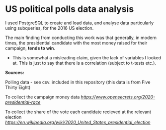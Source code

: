# US political polls data analysis

I used PostgreSQL to create and load data, and analyse data particularly using subqueries, for the 2016 US election.

The main finding from conducting this work was that generally, in modern times, the presidential candidate with the most money raised for their campaign, **tends to win**.
  - This is somewhat a misleading claim, given the lack of variables I looked at. This is just to say that there is a correlation (subject to t-tests etc.).

**Sources:**

Polling data - see csv. included in this repository (this data is from Five Thirty Eight)

To collect the campaign money data *https://www.opensecrets.org/2020-presidential-race*

To collect the share of the vote each candidate recieved at the relevant election *https://en.wikipedia.org/wiki/2020_United_States_presidential_election*
